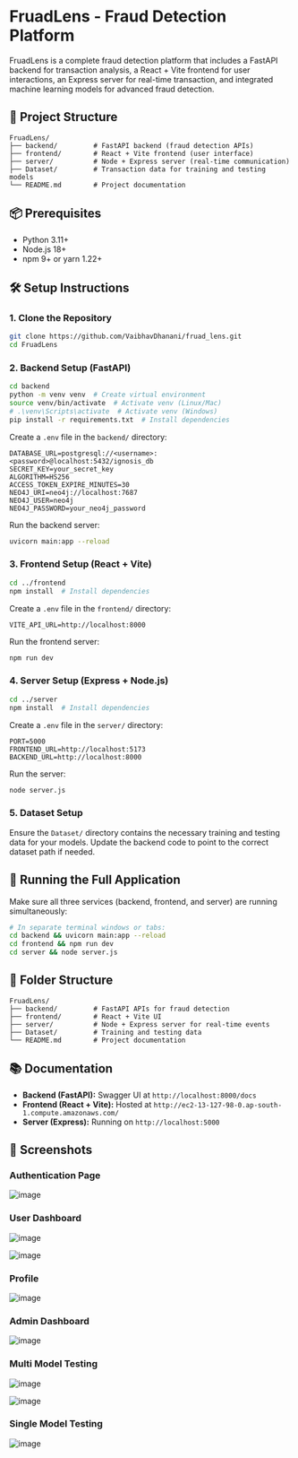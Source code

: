 # FruadLens - Fraud Detection Platform

FruadLens is a complete fraud detection platform that includes a FastAPI backend for transaction analysis, a React + Vite frontend for user interactions, an Express server for real-time transaction, and integrated machine learning models for advanced fraud detection.

## 🚀 Project Structure

```
FruadLens/
├── backend/         # FastAPI backend (fraud detection APIs)
├── frontend/        # React + Vite frontend (user interface)
├── server/          # Node + Express server (real-time communication)
├── Dataset/         # Transaction data for training and testing models
└── README.md        # Project documentation
```

## 📦 Prerequisites

* Python 3.11+
* Node.js 18+
* npm 9+ or yarn 1.22+

## 🛠️ Setup Instructions

### 1. Clone the Repository

```bash
git clone https://github.com/VaibhavDhanani/fruad_lens.git
cd FruadLens
```

### 2. Backend Setup (FastAPI)

```bash
cd backend
python -m venv venv  # Create virtual environment
source venv/bin/activate  # Activate venv (Linux/Mac)
# .\venv\Scripts\activate  # Activate venv (Windows)
pip install -r requirements.txt  # Install dependencies
```

Create a `.env` file in the `backend/` directory:

```env
DATABASE_URL=postgresql://<username>:<password>@localhost:5432/ignosis_db
SECRET_KEY=your_secret_key
ALGORITHM=HS256
ACCESS_TOKEN_EXPIRE_MINUTES=30
NEO4J_URI=neo4j://localhost:7687
NEO4J_USER=neo4j
NEO4J_PASSWORD=your_neo4j_password
```

Run the backend server:

```bash
uvicorn main:app --reload
```

### 3. Frontend Setup (React + Vite)

```bash
cd ../frontend
npm install  # Install dependencies
```

Create a `.env` file in the `frontend/` directory:

```env
VITE_API_URL=http://localhost:8000
```

Run the frontend server:

```bash
npm run dev
```

### 4. Server Setup (Express + Node.js)

```bash
cd ../server
npm install  # Install dependencies
```

Create a `.env` file in the `server/` directory:

```env
PORT=5000
FRONTEND_URL=http://localhost:5173
BACKEND_URL=http://localhost:8000
```

Run the server:

```bash
node server.js
```

### 5. Dataset Setup

Ensure the `Dataset/` directory contains the necessary training and testing data for your models. Update the backend code to point to the correct dataset path if needed.

## 🚦 Running the Full Application

Make sure all three services (backend, frontend, and server) are running simultaneously:

```bash
# In separate terminal windows or tabs:
cd backend && uvicorn main:app --reload
cd frontend && npm run dev
cd server && node server.js
```

## 📂 Folder Structure

```
FruadLens/
├── backend/         # FastAPI APIs for fraud detection
├── frontend/        # React + Vite UI
├── server/          # Node + Express server for real-time events
├── Dataset/         # Training and testing data
└── README.md        # Project documentation
```

## 📚 Documentation

* **Backend (FastAPI):** Swagger UI at `http://localhost:8000/docs`
* **Frontend (React + Vite):** Hosted at `http://ec2-13-127-98-0.ap-south-1.compute.amazonaws.com/`
* **Server (Express):** Running on `http://localhost:5000`

## 📸 Screenshots
### Authentication Page
![image](https://github.com/user-attachments/assets/ae6c6a7c-6ae3-413e-a936-b5476c2bf763)

### User Dashboard
![image](https://github.com/user-attachments/assets/1ad58f7e-fc95-43d6-9f7a-a93fb52657fe)

![image](https://github.com/user-attachments/assets/b0a16308-9207-4f53-ac0b-5087cbd52d72)

### Profile
![image](https://github.com/user-attachments/assets/a702d3b5-ea7b-4244-83e1-066846e45dee)

### Admin Dashboard
![image](https://github.com/user-attachments/assets/09c07752-903b-48fc-94f3-52c5a1745842)

### Multi Model Testing
![image](https://github.com/user-attachments/assets/b94bce28-b72f-4069-b606-8081dab890ad)

![image](https://github.com/user-attachments/assets/798f3e58-d628-4d7d-8e1c-5acbb3142d0b)

### Single Model Testing
![image](https://github.com/user-attachments/assets/987040b4-22b0-43fb-a9b6-d8df232d00ca)

